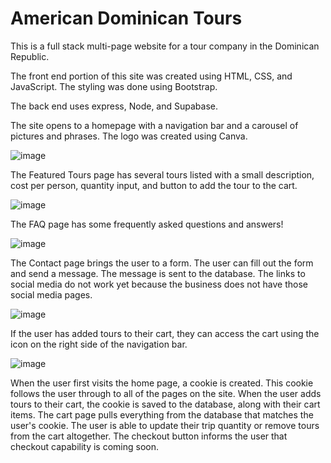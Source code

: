 # American Dominican Tours

This is a full stack multi-page website for a tour company in the Dominican Republic. 

The front end portion of this site was created using HTML, CSS, and JavaScript. The styling was done using Bootstrap. 

The back end uses express, Node, and Supabase.

The site opens to a homepage with a navigation bar and a carousel of pictures and phrases. The logo was created using Canva.

![image](https://user-images.githubusercontent.com/78281930/119246323-4aaeb300-bb46-11eb-85fb-292c1a6f4c7c.png)

The Featured Tours page has several tours listed with a small description, cost per person, quantity input, and button to add the tour to the cart.

![image](https://user-images.githubusercontent.com/78281930/119246337-61550a00-bb46-11eb-92c9-f15d27c8e61a.png)

The FAQ page has some frequently asked questions and answers! 

![image](https://user-images.githubusercontent.com/78281930/119246346-76ca3400-bb46-11eb-9132-e84828ef573e.png)

The Contact page brings the user to a form. The user can fill out the form and send a message. The message is sent to the database. The links to social media do not work yet because the business does not have those social media pages.

![image](https://user-images.githubusercontent.com/78281930/119246357-8a759a80-bb46-11eb-993d-561780511abd.png)

If the user has added tours to their cart, they can access the cart using the icon on the right side of the navigation bar.

![image](https://user-images.githubusercontent.com/78281930/119246370-a4af7880-bb46-11eb-8ad8-abb81ebc8d40.png)

When the user first visits the home page, a cookie is created. This cookie follows the user through to all of the pages on the site. When the user adds tours to their cart, the cookie is saved to the database, along with their cart items. The cart page pulls everything from the database that matches the user's cookie. The user is able to update their trip quantity or remove tours from the cart altogether. The checkout button informs the user that checkout capability is coming soon. 

